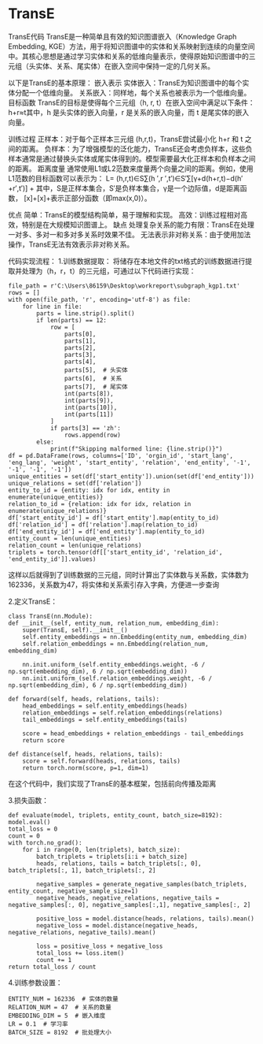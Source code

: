 # TransE
TransE代码
TransE是一种简单且有效的知识图谱嵌入（Knowledge Graph Embedding, KGE）方法，用于将知识图谱中的实体和关系映射到连续的向量空间中。其核心思想是通过学习实体和关系的低维向量表示，使得原始知识图谱中的三元组（头实体、关系、尾实体）在嵌入空间中保持一定的几何关系。

以下是TransE的基本原理：
嵌入表示
实体嵌入：TransE为知识图谱中的每个实体分配一个低维向量。
关系嵌入：同样地，每个关系也被表示为一个低维向量。
目标函数
TransE的目标是使得每个三元组（h, r, t）在嵌入空间中满足以下条件：h+r≈t其中，h 是头实体的嵌入向量，r 是关系的嵌入向量，而 t 是尾实体的嵌入向量。

训练过程
正样本：对于每个正样本三元组 (h,r,t)，TransE尝试最小化 h+r 和 t 之间的距离。
负样本：为了增强模型的泛化能力，TransE还会考虑负样本，这些负样本通常是通过替换头实体或尾实体得到的。模型需要最大化正样本和负样本之间的距离。
距离度量
通常使用L1或L2范数来度量两个向量之间的距离。例如，使用L1范数的目标函数可以表示为：
    L= (h,r,t)∈S∑(h ′,r ′,t′)∈S′∑[γ+d(h+r,t)−d(h′+r′,t′)] +
​
其中，S是正样本集合，S′是负样本集合，γ是一个边际值，d是距离函数，
[x]+[x]+表示正部分函数（即max(x,0)）。

优点
简单：TransE的模型结构简单，易于理解和实现。
高效：训练过程相对高效，特别是在大规模知识图谱上。
缺点
处理复杂关系的能力有限：TransE在处理一对多、多对一和多对多关系时效果不佳。
无法表示非对称关系：由于使用加法操作，TransE无法有效表示非对称关系。

代码实现流程：
1.训练数据提取：
  将储存在本地文件的txt格式的训练数据进行提取并处理为（h，r，t）的三元组，可通过以下代码进行实现：

    file_path = r'C:\Users\86159\Desktop\workreport\subgraph_kgp1.txt'
    rows = []
    with open(file_path, 'r', encoding='utf-8') as file:
        for line in file:
            parts = line.strip().split()
            if len(parts) == 12:
                row = [
                    parts[0],
                    parts[1],
                    parts[2],
                    parts[3],
                    parts[4],
                    parts[5],  # 头实体
                    parts[6],  # 关系
                    parts[7],  # 尾实体
                    int(parts[8]),
                    int(parts[9]),
                    int(parts[10]),
                    int(parts[11])
                ]
                if parts[3] == 'zh':
                    rows.append(row)
            else:
                print(f"Skipping malformed line: {line.strip()}")
    df = pd.DataFrame(rows, columns=['ID', 'orgin_id', 'start_lang', 'eng_lang', 'weight', 'start_entity', 'relation', 'end_entity', '-1', '-1', '-1', '-1'])
    unique_entities = set(df['start_entity']).union(set(df['end_entity']))
    unique_relations = set(df['relation'])
    entity_to_id = {entity: idx for idx, entity in enumerate(unique_entities)}
    relation_to_id = {relation: idx for idx, relation in enumerate(unique_relations)}
    df['start_entity_id'] = df['start_entity'].map(entity_to_id)
    df['relation_id'] = df['relation'].map(relation_to_id)
    df['end_entity_id'] = df['end_entity'].map(entity_to_id)
    entity_count = len(unique_entities)
    relation_count = len(unique_relations)
    triplets = torch.tensor(df[['start_entity_id', 'relation_id', 'end_entity_id']].values)
这样以后就得到了训练数据的三元组，同时计算出了实体数与关系数，实体数为162336，关系数为47，将实体和关系索引存入字典，方便进一步查询

2.定义TransE：

    class TransE(nn.Module):
    def __init__(self, entity_num, relation_num, embedding_dim):
        super(TransE, self).__init__()
        self.entity_embeddings = nn.Embedding(entity_num, embedding_dim)
        self.relation_embeddings = nn.Embedding(relation_num, embedding_dim)

        nn.init.uniform_(self.entity_embeddings.weight, -6 / np.sqrt(embedding_dim), 6 / np.sqrt(embedding_dim))
        nn.init.uniform_(self.relation_embeddings.weight, -6 / np.sqrt(embedding_dim), 6 / np.sqrt(embedding_dim))

    def forward(self, heads, relations, tails):
        head_embeddings = self.entity_embeddings(heads)
        relation_embeddings = self.relation_embeddings(relations)
        tail_embeddings = self.entity_embeddings(tails)

        score = head_embeddings + relation_embeddings - tail_embeddings
        return score

    def distance(self, heads, relations, tails):
        score = self.forward(heads, relations, tails)
        return torch.norm(score, p=1, dim=1)
在这个代码中，我们实现了TransE的基本框架，包括前向传播及距离

3.损失函数：

    def evaluate(model, triplets, entity_count, batch_size=8192):
    model.eval()
    total_loss = 0
    count = 0
    with torch.no_grad():
        for i in range(0, len(triplets), batch_size):
            batch_triplets = triplets[i:i + batch_size]
            heads, relations, tails = batch_triplets[:, 0], batch_triplets[:, 1], batch_triplets[:, 2]

            negative_samples = generate_negative_samples(batch_triplets, entity_count, negative_sample_size=1)
            negative_heads, negative_relations, negative_tails = negative_samples[:, 0], negative_samples[:,1], negative_samples[:, 2]

            positive_loss = model.distance(heads, relations, tails).mean()
            negative_loss = model.distance(negative_heads, negative_relations, negative_tails).mean()

            loss = positive_loss + negative_loss
            total_loss += loss.item()
            count += 1
    return total_loss / count

4.训练参数设置：

    ENTITY_NUM = 162336  # 实体的数量
    RELATION_NUM = 47  # 关系的数量
    EMBEDDING_DIM = 5  # 嵌入维度
    LR = 0.1  # 学习率
    BATCH_SIZE = 8192  # 批处理大小
